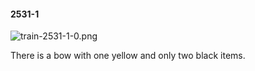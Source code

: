 #### 2531-1
![train-2531-1-0.png](https://github.com/lil-lab/nlvr/raw/master/nlvr/train/images/47/train-2531-1-0.png "train-2531-1-0.png")

There is a bow with one yellow and only two black items.